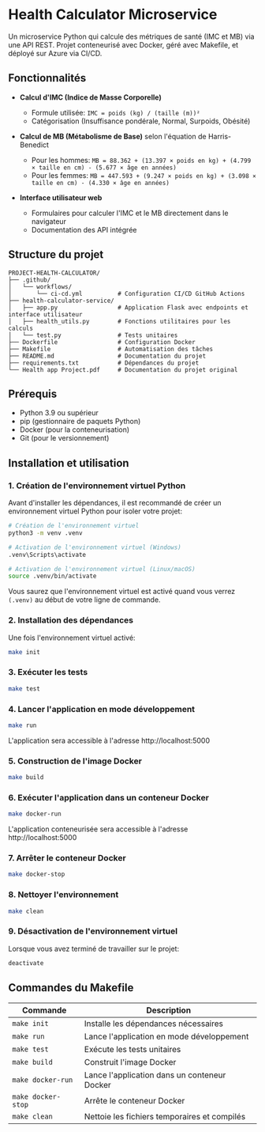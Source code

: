 # Health Calculator Microservice

Un microservice Python qui calcule des métriques de santé (IMC et MB) via une API REST. Projet conteneurisé avec Docker, géré avec Makefile, et déployé sur Azure via CI/CD.

## Fonctionnalités

- **Calcul d'IMC (Indice de Masse Corporelle)**
  - Formule utilisée: `IMC = poids (kg) / (taille (m))²`
  - Catégorisation (Insuffisance pondérale, Normal, Surpoids, Obésité)

- **Calcul de MB (Métabolisme de Base)** selon l'équation de Harris-Benedict
  - Pour les hommes: `MB = 88.362 + (13.397 × poids en kg) + (4.799 × taille en cm) - (5.677 × âge en années)`
  - Pour les femmes: `MB = 447.593 + (9.247 × poids en kg) + (3.098 × taille en cm) - (4.330 × âge en années)`

- **Interface utilisateur web**
  - Formulaires pour calculer l'IMC et le MB directement dans le navigateur
  - Documentation des API intégrée

## Structure du projet

```
PROJECT-HEALTH-CALCULATOR/
├── .github/
│   └── workflows/
│       └── ci-cd.yml          # Configuration CI/CD GitHub Actions
├── health-calculator-service/
│   ├── app.py                 # Application Flask avec endpoints et interface utilisateur
│   ├── health_utils.py        # Fonctions utilitaires pour les calculs
│   └── test.py                # Tests unitaires
├── Dockerfile                 # Configuration Docker
├── Makefile                   # Automatisation des tâches
├── README.md                  # Documentation du projet
├── requirements.txt           # Dépendances du projet
└── Health app Project.pdf     # Documentation du projet original
```

## Prérequis

- Python 3.9 ou supérieur
- pip (gestionnaire de paquets Python)
- Docker (pour la conteneurisation)
- Git (pour le versionnement)

## Installation et utilisation

### 1. Création de l'environnement virtuel Python

Avant d'installer les dépendances, il est recommandé de créer un environnement virtuel Python pour isoler votre projet:

```bash
# Création de l'environnement virtuel
python3 -m venv .venv

# Activation de l'environnement virtuel (Windows)
.venv\Scripts\activate

# Activation de l'environnement virtuel (Linux/macOS)
source .venv/bin/activate
```

Vous saurez que l'environnement virtuel est activé quand vous verrez `(.venv)` au début de votre ligne de commande.

### 2. Installation des dépendances

Une fois l'environnement virtuel activé:

```bash
make init
```

### 3. Exécuter les tests

```bash
make test
```

### 4. Lancer l'application en mode développement

```bash
make run
```

L'application sera accessible à l'adresse http://localhost:5000

### 5. Construction de l'image Docker

```bash
make build
```

### 6. Exécuter l'application dans un conteneur Docker

```bash
make docker-run
```

L'application conteneurisée sera accessible à l'adresse http://localhost:5000

### 7. Arrêter le conteneur Docker

```bash
make docker-stop
```

### 8. Nettoyer l'environnement

```bash
make clean
```

### 9. Désactivation de l'environnement virtuel

Lorsque vous avez terminé de travailler sur le projet:

```bash
deactivate
```

## Commandes du Makefile

| Commande | Description |
|----------|-------------|
| `make init` | Installe les dépendances nécessaires |
| `make run` | Lance l'application en mode développement |
| `make test` | Exécute les tests unitaires |
| `make build` | Construit l'image Docker |
| `make docker-run` | Lance l'application dans un conteneur Docker |
| `make docker-stop` | Arrête le conteneur Docker |
| `make clean` | Nettoie les fichiers temporaires et compilés |
